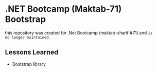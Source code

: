 
# .NET Bootcamp (Maktab-71) Bootstrap
this repository was created for .Net Bootcamp (maktab-sharif #71) and ```is no longer maintained.```

## Lessons Learned
- Bootstrap library
